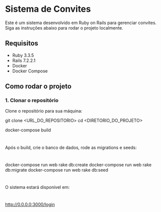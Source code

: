 # Sistema de Convites

Este é um sistema desenvolvido em Ruby on Rails para gerenciar convites. Siga as instruções abaixo para rodar o projeto localmente.

## Requisitos

- Ruby 3.3.5
- Rails 7.2.2.1
- Docker
- Docker Compose

## Como rodar o projeto

### 1. Clonar o repositório

Clone o repositório para sua máquina:


git clone <URL_DO_REPOSITORIO>
cd <DIRETORIO_DO_PROJETO>

docker-compose build

#
Após o build, crie o banco de dados, rode as migrations e seeds:
#

docker-compose run web rake db:create
docker-compose run web rake db:migrate
docker-compose run web rake db:seed

#
O sistema estará disponível em:
#
http://0.0.0.0:3000/login

```bash